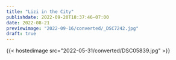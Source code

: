 ```yaml
---
title: "Lizi in the City"
publishdate: 2022-09-20T18:37:46-07:00
date: 2022-08-21
previewimage: "2022-09-16/converted/_DSC7242.jpg"
draft: true
---
```


{{< hostedimage src="2022-05-31/converted/DSC05839.jpg" >}}
